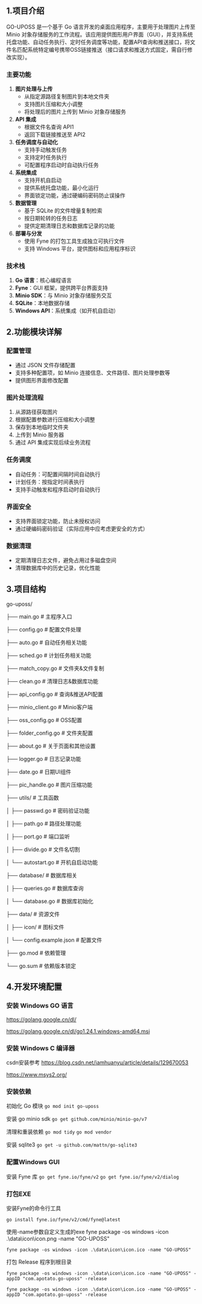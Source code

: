 
## 1.项目介绍

GO-UPOSS 是一个基于 Go 语言开发的桌面应用程序，主要用于处理图片上传至 Minio 对象存储服务的工作流程。该应用提供图形用户界面（GUI），并支持系统托盘功能、自动任务执行、定时任务调度等功能，配置API查询和推送接口，将文件名匹配系统特定编号携带OSS链接推送（接口请求和推送方式固定，需自行修改实现）。

### **主要功能**


1. **图片处理与上传**
   * 从指定源路径复制图片到本地文件夹
   * 支持图片压缩和大小调整
   * 将处理后的图片上传到 Minio 对象存储服务
2. **API 集成**
   * 根据文件名查询 API1
   * 返回下载链接推送至 API2
3. **任务调度与自动化**
   * 支持手动触发任务
   * 支持定时任务执行
   * 可配置程序启动时自动执行任务
4. **系统集成**
   * 支持开机自启动
   * 提供系统托盘功能，最小化运行
   * 界面锁定功能，通过硬编码密码防止误操作
5. **数据管理**
   * 基于 SQLite 的文件增量复制检索
   * 按日期轮转的任务日志
   * 提供定期清理日志和数据库记录的功能
6. **部署与分发**
   * 使用 Fyne 的打包工具生成独立可执行文件
   * 支持 Windows 平台，提供图标和应用程序标识

### **技术栈**


1. **Go 语言**：核心编程语言
2. **Fyne**：GUI 框架，提供跨平台界面支持
3. **Minio SDK**：与 Minio 对象存储服务交互
4. **SQLite**：本地数据存储
5. **Windows API**：系统集成（如开机自启动）


## **2.功能模块详解**

### **配置管理**

* 通过 JSON 文件存储配置
* 支持多种配置项，如 Minio 连接信息、文件路径、图片处理参数等
* 提供图形界面修改配置

### **图片处理流程**


1. 从源路径获取图片
2. 根据配置参数进行压缩和大小调整
3. 保存到本地临时文件夹
4. 上传到 Minio 服务器
5. 通过 API 集成实现后续业务流程

### **任务调度**

* 自动任务：可配置间隔时间自动执行
* 计划任务：按指定时间表执行
* 支持手动触发和程序启动时自动执行

### **界面安全**

* 支持界面锁定功能，防止未授权访问
* 通过硬编码密码验证（实际应用中应考虑更安全的方式）

### **数据清理**

* 定期清理日志文件，避免占用过多磁盘空间
* 清理数据库中的历史记录，优化性能


## **3.项目结构**

go-uposs/

├── main.go                     # 主程序入口

├── config.go                  # 配置文件处理

├── auto.go                     # 自动任务相关功能

├── sched.go                   # 计划任务相关功能

├── match_copy.go         # 文件夹&文件复制

├── clean.go                    # 清理日志&数据库功能

├── api_config.go         # 查询&推送API配置

├── minio_client.go         # Minio客户端

├── oss_config.go           # OSS配置

├── folder_config.go       # 文件夹配置

├── about.go                   # 关于页面和其他设置

├── logger.go                  # 日志记录功能

├── date.go                     # 日期UI组件

├── pic_handle.go           # 图片压缩功能

├── utils/                          # 工具函数

│   ├── passwd.go          # 密码验证功能

│   ├── path.go               # 路径处理功能

│   ├── port.go                # 端口监听

│   ├── divide.go             # 文件名切割

│   └── autostart.go        # 开机自启动功能

├── database/                 # 数据库相关

│   ├── queries.go           # 数据库查询

│   └── database.go       # 数据库初始化

├── data/                         # 资源文件

│   ├── icon/                    # 图标文件

│   └── config.example.json    # 配置文件

├── go.mod                     # 依赖管理

└── go.sum                     # 依赖版本锁定


## 4.开发环境配置

### 安装 Windows GO 语言

<https://golang.google.cn/dl/>

<https://golang.google.cn/dl/go1.24.1.windows-amd64.msi>

### 安装 Windows C 编译器 

csdn安装参考 <https://blog.csdn.net/iamhuanyu/article/details/129670053>

<https://www.msys2.org/> 

### 安装依赖

初始化 Go 模块 `go mod init go-uposs`

安装 go minio sdk `go get github.com/minio/minio-go/v7`

清理和重装依赖 `go mod tidy` `go mod vendor`

安装 sqlite3 `go get -u github.com/mattn/go-sqlite3`

### 配置Windows GUI 

安装 Fyne 库 `go get fyne.io/fyne/v2` `go get fyne.io/fyne/v2/dialog`

### 打包EXE

安装Fyne的命令行工具 

`go install fyne.io/fyne/v2/cmd/fyne@latest`

使用-name参数自定义生成的exe
fyne package -os windows -icon .\data\icon\icon.png -name "GO-UPOSS"

`fyne package -os windows -icon .\data\icon\icon.ico -name "GO-UPOSS"`

打包 Release 程序到根目录 

`fyne package -os windows -icon .\data\icon\icon.ico -name "GO-UPOSS" -appID "com.apotato.go-uposs" -release`

`fyne package -os windows -icon .\data\icon\icon.ico -name "GO-UPOSS" -appID "com.apotato.go-uposs" -release`